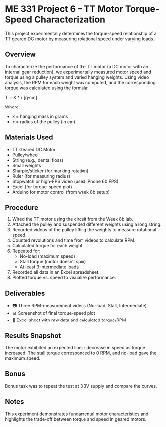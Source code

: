 # ME 331 Project 6 – TT Motor Torque-Speed Characterization

This project experimentally determines the torque-speed relationship of a TT geared DC motor by measuring rotational speed under varying loads.


## Overview
To characterize the performance of the TT motor (a DC motor with an internal gear reduction), we experimentally measured motor speed and torque using a pulley system and varied hanging weights. Using video analysis, the RPM for each weight was computed, and the corresponding torque was calculated using the formula:

T = X * r [g·cm]

Where:
- `X` = hanging mass in grams
- `r` = radius of the pulley (in cm)

## Materials Used
- TT Geared DC Motor
- Pulley/wheel
- String (e.g., dental floss)
- Small weights
- Sharpie/sticker (for marking rotation)
- Ruler (for measuring radius)
- Stopwatch or high-FPS video (used iPhone 60 FPS)
- Excel (for torque-speed plot)
- Arduino for motor control (from week 8b setup)

## Procedure
1. Wired the TT motor using the circuit from the Week 8b lab.
2. Attached the pulley and suspended different weights using a long string.
3. Recorded videos of the pulley lifting the weights to measure rotational speed.
4. Counted revolutions and time from videos to calculate RPM.
5. Calculated torque for each weight.
6. Repeated for:
   - No-load (maximum speed)
   - Stall torque (motor doesn’t spin)
   - At least 3 intermediate loads
7. Recorded all data in an Excel spreadsheet.
8. Plotted torque vs. speed to visualize performance.

## Deliverables
- 📷 Three RPM-measurement videos (No-load, Stall, Intermediate)
- 📊 Screenshot of final torque-speed plot
- 📄 Excel sheet with raw data and calculated torque/RPM

## Results Snapshot
The motor exhibited an expected linear decrease in speed as torque increased. The stall torque corresponded to 0 RPM, and no-load gave the maximum speed.

## Bonus
Bonus task was to repeat the test at 3.3V supply and compare the curves. 

## Notes
This experiment demonstrates fundamental motor characteristics and highlights the trade-off between torque and speed in geared motors.

